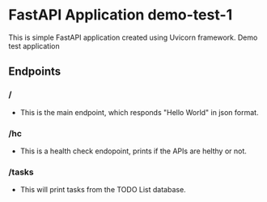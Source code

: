 # FastAPI Application demo-test-1

This is simple FastAPI application created using Uvicorn framework. Demo test application

## Endpoints

### /

- This is the main endpoint, which responds "Hello World" in json format.

### /hc

- This is a health check endopoint, prints if the APIs are helthy or not.

### /tasks

- This will print tasks from the TODO List database.